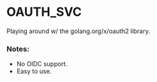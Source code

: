 # OAUTH_SVC
Playing around w/ the golang.org/x/oauth2 library.


### Notes:

- No OIDC support.
- Easy to use.
